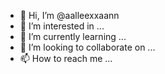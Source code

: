- 👋 Hi, I’m @aalleexxaann
- 👀 I’m interested in ...
- 🌱 I’m currently learning ...
- 💞️ I’m looking to collaborate on ...
- 📫 How to reach me ...

<!---
aalleexxaann/aalleexxaann is a ✨ special ✨ repository because its `README.md` (this file) appears on your GitHub profile.
You can click the Preview link to take a look at your changes.
--->
